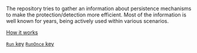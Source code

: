 The repository tries to gather an information about persistence mechanisms to make the protection/detection more efficient. Most of the information is well known for years, being actively used within various scenarios. 

[How it works](https://persistence-info.github.io/HowItWorks.html)

[`Run` key](Data/run.htm) 
[`RunOnce` key](Data/runonce.htm) 
